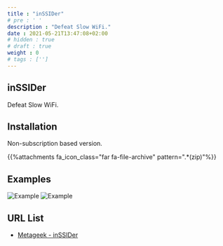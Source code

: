 ```yaml
---
title : "inSSIDer"
# pre : ' '
description : "Defeat Slow WiFi."
date : 2021-05-21T13:47:08+02:00
# hidden : true
# draft : true
weight : 0
# tags : ['']
---
```


## inSSIDer

Defeat Slow WiFi.

## Installation

Non-subscription based version.

{{%attachments fa_icon_class="far fa-file-archive" pattern=".*(zip)"%}}

## Examples

![Example](images/example.png)
![Example](images/example1.png)

## URL List

- [Metageek - inSSIDer](https://www.metageek.com/products/inssider/)
